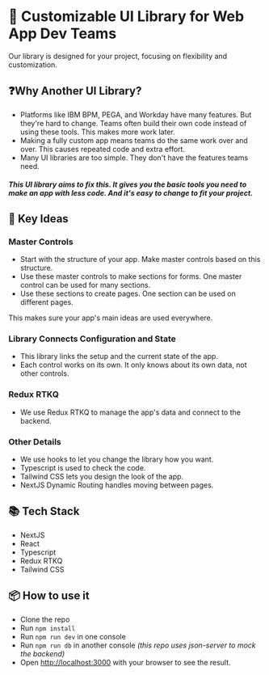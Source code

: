 # 🚀 **Customizable UI Library for Web App Dev Teams**

Our library is designed for your project, focusing on flexibility and customization.

## ❓**Why Another UI Library?**

-   Platforms like IBM BPM, PEGA, and Workday have many features. But they're hard to change. Teams often build their own code instead of using these tools. This makes more work later.
-   Making a fully custom app means teams do the same work over and over. This causes repeated code and extra effort.
-   Many UI libraries are too simple. They don't have the features teams need.

#### _This UI library aims to fix this. It gives you the basic tools you need to make an app with less code. And it's easy to change to fit your project._

## 🎯 **Key Ideas**

### **Master Controls**

-   Start with the structure of your app. Make master controls based on this structure.
-   Use these master controls to make sections for forms. One master control can be used for many sections.
-   Use these sections to create pages. One section can be used on different pages.

This makes sure your app's main ideas are used everywhere.

### **Library Connects Configuration and State**

-   This library links the setup and the current state of the app.
-   Each control works on its own. It only knows about its own data, not other controls.

### **Redux RTKQ**

-   We use Redux RTKQ to manage the app's data and connect to the backend.

### **Other Details**

-   We use hooks to let you change the library how you want.
-   Typescript is used to check the code.
-   Tailwind CSS lets you design the look of the app.
-   NextJS Dynamic Routing handles moving between pages.

## 📚 **Tech Stack**

-   NextJS
-   React
-   Typescript
-   Redux RTKQ
-   Tailwind CSS

## 📦 **How to use it**

-   Clone the repo
-   Run `npm install`
-   Run `npm run dev` in one console
-   Run `npm run db` in another console _(this repo uses json-server to mock the backend)_
-   Open [http://localhost:3000](http://localhost:3000) with your browser to see the result.

